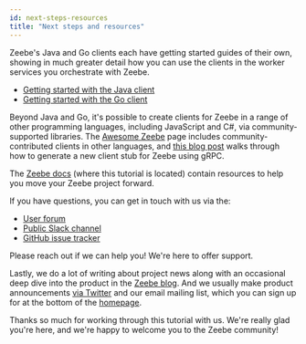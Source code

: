 ```yaml
---
id: next-steps-resources
title: "Next steps and resources"
---
```


Zeebe's Java and Go clients each have getting started guides of their own, showing in much greater detail how you can use the clients in the worker services you orchestrate with Zeebe.

- [Getting started with the Java client](https://github.com/camunda-cloud/camunda-cloud-get-started)
- [Getting started with the Go client](/components/clients/go-client/get-started.md)

Beyond Java and Go, it's possible to create clients for Zeebe in a range of other programming languages, including JavaScript and C#, via community-supported libraries. The [Awesome Zeebe](https://awesome.zeebe.io/) page includes community-contributed clients in other languages, and [this blog post](https://zeebe.io/blog/2018/11/grpc-generating-a-zeebe-python-client/) walks through how to generate a new client stub for Zeebe using gRPC.

The [Zeebe docs](/) (where this tutorial is located) contain resources to help you move your Zeebe project forward.

If you have questions, you can get in touch with us via the:

- [User forum](https://forum.zeebe.io/)
- [Public Slack channel](https://zeebe-slack-invite.herokuapp.com/)
- [GitHub issue tracker](https://github.com/zeebe-io/zeebe/issues)

Please reach out if we can help you! We're here to offer support.

Lastly, we do a lot of writing about project news along with an occasional deep dive into the product in the [Zeebe blog](https://zeebe.io/blog/). And we usually make product announcements [via Twitter](https://twitter.com/zeebehq) and our email mailing list, which you can sign up for at the bottom of the [homepage](https://zeebe.io).

Thanks so much for working through this tutorial with us. We're really glad you're here, and we're happy to welcome you to the Zeebe community!
